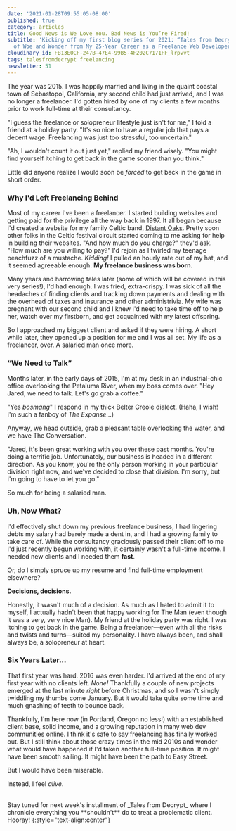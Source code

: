 ```yaml
---
date: '2021-01-28T09:55:05-08:00'
published: true
category: articles
title: Good News is We Love You. Bad News is You’re Fired!
subtitle: 'Kicking off my first blog series for 2021: “Tales from Decrypt: Stories
  of Woe and Wonder from My 25-Year Career as a Freelance Web Developer”'
cloudinary_id: FB13E0CF-247B-47E4-99B5-4F202C7171FF_lrpvvt
tags: talesfromdecrypt freelancing
newsletter: 51
---
```


The year was 2015. I was happily married and living in the quaint coastal town of Sebastopol, California, my second child had just arrived, and I was no longer a freelancer. I'd gotten hired by one of my clients a few months prior to work full-time at their consultancy.

"I guess the freelance or solopreneur lifestyle just isn't for me," I told a friend at a holiday party. "It's so nice to have a regular job that pays a decent wage. Freelancing was just too stressful, too uncertain."

"Ah, I wouldn't count it out just yet," replied my friend wisely. "You might find yourself itching to get back in the game sooner than you think."

Little did anyone realize I would soon be *forced* to get back in the game in short order.

### Why I'd Left Freelancing Behind

Most of my career I've been a freelancer. I started building websites and getting paid for the privilege all the way back in 1997. It all began because I'd created a website for my family Celtic band, [Distant Oaks](https://music.apple.com/us/artist/distant-oaks/5060455). Pretty soon other folks in the Celtic festival circuit started coming to me asking for help in building their websites. "And how much do you charge?" they'd ask. "How much are you willing to pay?" I'd rejoin as I twirled my teenage peachfuzz of a mustache. _Kidding!_ I pulled an hourly rate out of my hat, and it seemed agreeable enough. **My freelance business was born.**

Many years and harrowing tales later (some of which will be covered in this very series!), I'd had enough. I was fried, extra-crispy. I was sick of all the headaches of finding clients and tracking down payments and dealing with the overhead of taxes and insurance and other administrivia. My wife was pregnant with our second child and I knew I'd need to take time off to help her, watch over my firstborn, and get acquainted with my latest offspring.

So I approached my biggest client and asked if they were hiring. A short while later, they opened up a position for me and I was all set. My life as a freelancer, over. A salaried man once more.

### “We Need to Talk”

Months later, in the early days of 2015, I'm at my desk in an industrial-chic office overlooking the Petaluma River, when my boss comes over. "Hey Jared, we need to talk. Let's go grab a coffee."

"Yes _bosmang_" I respond in my thick Belter Creole dialect. (Haha, I wish! I'm such a fanboy of _The Expanse_…)

Anyway, we head outside, grab a pleasant table overlooking the water, and we have The Conversation.

"Jared, it's been great working with you over these past months. You're doing a terrific job. Unfortunately, our business is headed in a different direction. As you know, you're the only person working in your particular division right now, and we've decided to close that division. I'm sorry, but I'm going to have to let you go."

So much for being a salaried man.

### Uh, Now What?

I'd effectively shut down my previous freelance business, I had lingering debts my salary had barely made a dent in, and I had a growing family to take care of. While the consultancy graciously passed their client off to me I'd just recently begun working with, it certainly wasn't a full-time income. I needed new clients and I needed them **fast**.

Or, do I simply spruce up my resume and find full-time employment elsewhere?

**Decisions, decisions.**

Honestly, it wasn't much of a decision. As much as I hated to admit it to myself, I actually hadn't been that happy working for The Man (even though it was a very, very nice Man). My friend at the holiday party was right. I was itching to get back in the game. Being a freelancer—even with all the risks and twists and turns—suited my personality. I have always been, and shall always be, a solopreneur at heart.

### Six Years Later…

That first year was hard. 2016 was even harder. I'd arrived at the end of my first year with no clients left. _None!_ Thankfully a couple of new projects emerged at the last minute _right_ before Christmas, and so I wasn't simply twiddling my thumbs come January. But it would take quite some time and much gnashing of teeth to bounce back.

Thankfully, I'm here now (in Portland, Oregon no less!) with an established client base, solid income, and a growing reputation in many web dev communities online. I think it's safe to say freelancing has finally worked out. But I still think about those crazy times in the mid 2010s and wonder what would have happened if I'd taken another full-time position. It might have been smooth sailing. It might have been the path to Easy Street.

But I would have been miserable.

Instead, I feel _alive_.

<br/>
Stay tuned for next week's installment of _Tales from Decrypt_ where I chronicle everything you **shouldn't** do to treat a problematic client. Hooray!
{:style="text-align:center"}